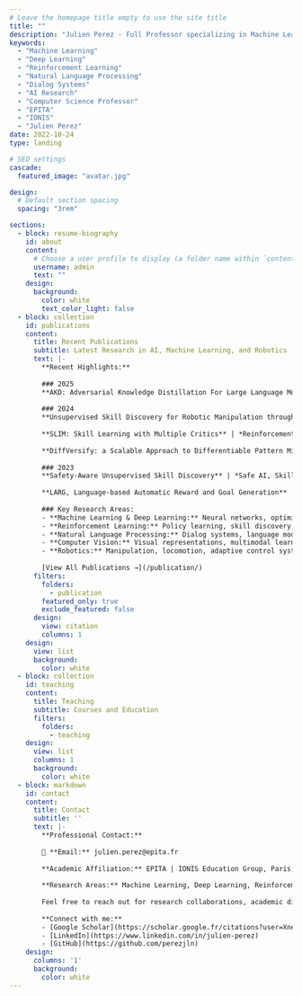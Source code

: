 ```yaml
---
# Leave the homepage title empty to use the site title
title: ""
description: "Julien Perez - Full Professor specializing in Machine Learning, Deep Learning, Reinforcement Learning, Natural Language Processing, and AI Research at EPITA and IONIS Education Group"
keywords:
  - "Machine Learning"
  - "Deep Learning"
  - "Reinforcement Learning"
  - "Natural Language Processing"
  - "Dialog Systems"
  - "AI Research"
  - "Computer Science Professor"
  - "EPITA"
  - "IONIS"
  - "Julien Perez"
date: 2022-10-24
type: landing

# SEO settings
cascade:
  featured_image: "avatar.jpg"

design:
  # Default section spacing
  spacing: "3rem"

sections:
  - block: resume-biography
    id: about
    content:
      # Choose a user profile to display (a folder name within `content/authors/`)
      username: admin
      text: ""
    design:
      background:
        color: white
        text_color_light: false
  - block: collection
    id: publications
    content:
      title: Recent Publications
      subtitle: Latest Research in AI, Machine Learning, and Robotics
      text: |-
        **Recent Highlights:**
        
        ### 2025
        **AKD: Adversarial Knowledge Distillation For Large Language Models Alignment on Coding tasks** | *Large Language Models, Knowledge Distillation, Code Generation*
        
        ### 2024
        **Unsupervised Skill Discovery for Robotic Manipulation through Automatic Task Generation** | *Robotics, Skill Discovery, Manipulation*
        
        **SLIM: Skill Learning with Multiple Critics** | *Reinforcement Learning, Multi-Critic Networks*
        
        **DiffVersify: a Scalable Approach to Differentiable Pattern Mining** | *Pattern Mining, Deep Learning*
        
        ### 2023
        **Safety‑Aware Unsupervised Skill Discovery** | *Safe AI, Skill Learning, Robotics*
        
        **LARG, Language‑based Automatic Reward and Goal Generation** | *NLP, Reward Learning, Language Models*
        
        ### Key Research Areas:
        - **Machine Learning & Deep Learning:** Neural networks, optimization, representation learning
        - **Reinforcement Learning:** Policy learning, skill discovery, safe AI, robotics control
        - **Natural Language Processing:** Dialog systems, language models, text understanding
        - **Computer Vision:** Visual representations, multimodal learning, robotics perception
        - **Robotics:** Manipulation, locomotion, adaptive control systems
        
        [View All Publications →](/publication/)
      filters:
        folders:
          - publication
        featured_only: true
        exclude_featured: false
      design:
        view: citation
        columns: 1
    design:
      view: list
      background:
        color: white
  - block: collection
    id: teaching
    content:
      title: Teaching
      subtitle: Courses and Education
      filters:
        folders:
          - teaching
    design:
      view: list
      columns: 1
      background:
        color: white
  - block: markdown
    id: contact
    content:
      title: Contact
      subtitle: ''
      text: |-
        **Professional Contact:**
        
        📧 **Email:** julien.perez@epita.fr
        
        **Academic Affiliation:** EPITA | IONIS Education Group, Paris, France
        
        **Research Areas:** Machine Learning, Deep Learning, Reinforcement Learning, NLP, Robotics
        
        Feel free to reach out for research collaborations, academic discussions, or inquiries about AI and machine learning projects.
        
        **Connect with me:**
        - [Google Scholar](https://scholar.google.fr/citations?user=XneKjCsAAAAJ)
        - [LinkedIn](https://www.linkedin.com/in/julien-perez)
        - [GitHub](https://github.com/perezjln)
    design:
      columns: '1'
      background:
        color: white
---
```

